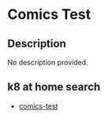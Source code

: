 # Comics Test

## Description

No description provided.

## k8 at home search

- [comics-test](https://nanne.dev/k8s-at-home-search/#/comics-test)

